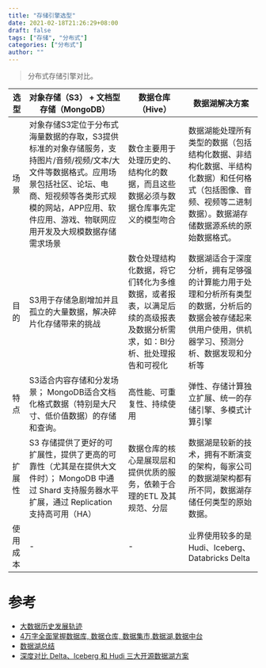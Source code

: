```yaml
---
title: "存储引擎选型"
date: 2021-02-18T21:26:29+08:00
draft: false
tags: ["存储", "分布式"]
categories: ["分布式"]
author: ""
---
```


> 分布式存储引擎对比。

| **选型** | **对象存储（S3） + 文档型存储（MongoDB）**                                                                                           | **数据仓库（Hive）**                                               | **数据湖解决方案**                                                                    |
|--------|-------------------------------------------------------------------------------------------------------------------------|--------------------------------------------------------------|--------------------------------------------------------------------------------|
| 场景     | 对象存储S3定位于分布式海量数据的存取，S3提供标准的对象存储服务，支持图片/音频/视频/文本/大文件等数据格式。应用场景包括社区、论坛、电商、短视频等各类形式规模的网站，APP应用、软件应用、游戏、物联网应用开发及大规模数据存储需求场景 | 数仓主要用于处理历史的、结构化的数据，而且这些数据必须与数据仓库事先定义的模型吻合                    | 数据湖能处理所有类型的数据（包括结构化数据、非结构化数据、半结构化数据）和任何格式（包括图像、音频、视频等二进制数据）。数据湖存储数据源系统的原始数据格式。 |
| 目的     | S3用于存储急剧增加并且孤立的大量数据，解决碎片化存储带来的挑战                                                                                        | 数仓处理结构化数据，将它们转化为多维数据，或者报表，以满足后续的高级报表及数据分析需求，如：BI分析、批处理报告和可视化 | 数据湖适合于深度分析，拥有足够强的计算能力用于处理和分析所有类型的数据，分析后的数据会被存储起来供用户使用，供机器学习、预测分析、数据发现和分析等      |
| 特点     | S3适合内容存储和分发场景；  MongoDB适合文档化格式数据（特别是大尺寸、低价值数据）的存储和查询。                                                                   | 高性能、可重复性、持续使用                                                | 弹性、存储计算独立扩展、统一的存储引擎、多模式计算引擎                                                    |
| 扩展性    | S3 存储提供了更好的可扩展性，提供了更高的可靠性（尤其是在提供大文件时）；  MongoDB 中通过 Shard 支持服务器水平扩展，通过 Replication 支持高可用（HA）                            | 数据仓库的核心是展现层和提供优质的服务，依赖于合理的ETL 及其规范、分层                        | 数据湖是较新的技术，拥有不断演变的架构，每家公司的数据湖架构都有所不同，数据湖存储任何类型的原始数据。                            |
| 使用成本   |  \-                                                                                                                     |  \-                                                          | 业界使用较多的是Hudi、Iceberg、Databricks Delta                                          |


# 参考
* [大数据历史发展轨迹](https://cloud.tencent.com/developer/article/1357109)
* [4万字全面掌握数据库, 数据仓库, 数据集市,数据湖,数据中台](https://mp.weixin.qq.com/s/vFNs2X_baLL1IRpr7mHmIg)
* [数据湖总结](https://zhuanlan.zhihu.com/p/91165577)
* [深度对比 Delta、Iceberg 和 Hudi 三大开源数据湖方案](https://www.infoq.cn/article/fjebconxd2sz9wloykfo)
